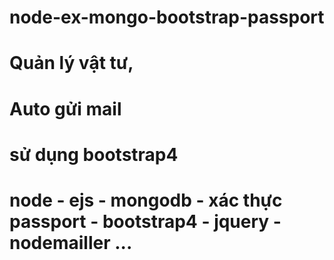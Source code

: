 # node-ex-mongo-bootstrap-passport
# Quản lý vật tư, 
# Auto gửi mail
# sử dụng bootstrap4
# node - ejs - mongodb - xác thực passport - bootstrap4 - jquery - nodemailler ...
